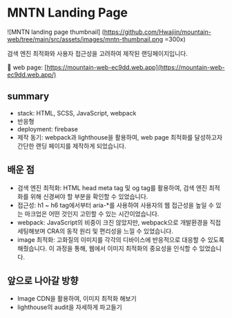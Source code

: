 # MNTN Landing Page

![MNTN landing page thumbnail] (https://github.com/Hwajiin/mountain-web/tree/main/src/assets/images/mntn-thumbnail.png =300x)

검색 엔진 최적화와 사용자 접근성을 고려하여 제작된 랜딩페이지입니다.

📎 web page: [https://mountain-web-ec9dd.web.app](https://mountain-web-ec9dd.web.app/)

## summary

- stack: HTML, SCSS, JavaScript, webpack
- 반응형
- deployment: firebase
- 제작 동기: webpack과 lighthouse을 활용하여, web page 최적화를 달성하고자 간단한 랜딩 페이지를 제작하게 되었습니다.

## 배운 점

- 검색 엔진 최적화: HTML head meta tag 및 og tag를 활용하여, 검색 엔진 최적화를 위해 신경써야 할 부분을 확인할 수 있었습니다.
- 접근성: h1 ~ h6 tag에서부터 aria-\*를 사용하여 사용자의 웹 접근성을 높일 수 있는 마크업은 어떤 것인지 고민할 수 있는 시간이었습니다.
- webpack: JavaScript의 비중이 크진 않았지만, webpack으로 개발환경을 직접 세팅해보며 CRA의 동작 원리 및 편리성을 느낄 수 있었습니다.
- image 최적화: 고화질의 이미지를 각각의 디바이스에 반응적으로 대응할 수 있도록 해줬습니다. 이 과정을 통해, 웹에서 이미지 최적화의 중요성을 인식할 수 있었습니다.

## 앞으로 나아갈 방향

- Image CDN을 활용하여, 이미지 최적화 해보기
- lighthouse의 audit을 자세하게 파고들기
